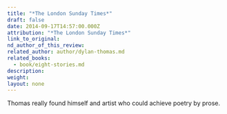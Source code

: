 ```yaml
---
title: "*The London Sunday Times*"
draft: false
date: 2014-09-17T14:57:00.000Z
attribution: "*The London Sunday Times*"
link_to_original:
nd_author_of_this_review:
related_author: author/dylan-thomas.md
related_books:
  - book/eight-stories.md
description:
weight:
layout: none
---
```

Thomas really found himself and artist who could achieve poetry by prose.

